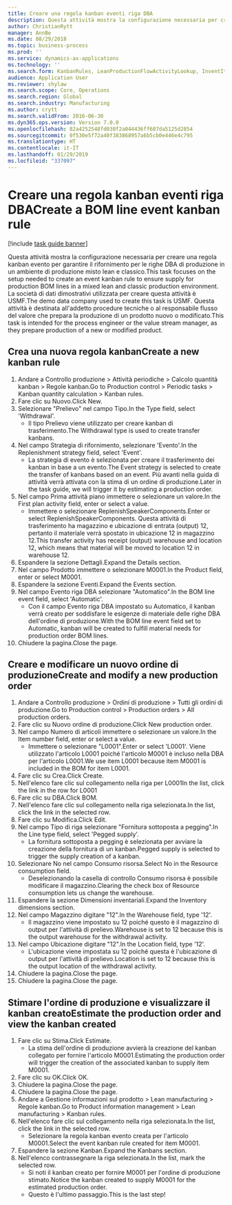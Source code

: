 ```yaml
---
title: Creare una regola kanban eventi riga DBA
description: Questa attività mostra la configurazione necessaria per creare una regola kanban evento per garantire il rifornimento per le righe DBA di produzione in un ambiente di produzione misto lean e classico.
author: ChristianRytt
manager: AnnBe
ms.date: 08/29/2018
ms.topic: business-process
ms.prod: ''
ms.service: dynamics-ax-applications
ms.technology: ''
ms.search.form: KanbanRules, LeanProductionFlowActivityLookup, InventItemIdLookupSimple, ProdTableListPage, ProdTableCreate, InventItemIdLookupPurchase, ProdTable, ProdBOM, ProdParmCostEstimation
audience: Application User
ms.reviewer: shylaw
ms.search.scope: Core, Operations
ms.search.region: Global
ms.search.industry: Manufacturing
ms.author: crytt
ms.search.validFrom: 2016-06-30
ms.dyn365.ops.version: Version 7.0.0
ms.openlocfilehash: 82a4252548fd030f2a044436ff607da5125d2854
ms.sourcegitcommit: 0f530e5f72a40f383868957a6b5cb0e446e4c795
ms.translationtype: HT
ms.contentlocale: it-IT
ms.lasthandoff: 01/29/2019
ms.locfileid: "337097"
---
```

# <a name="create-a-bom-line-event-kanban-rule"></a><span data-ttu-id="b702b-103">Creare una regola kanban eventi riga DBA</span><span class="sxs-lookup"><span data-stu-id="b702b-103">Create a BOM line event kanban rule</span></span>

[!include [task guide banner](../../includes/task-guide-banner.md)]

<span data-ttu-id="b702b-104">Questa attività mostra la configurazione necessaria per creare una regola kanban evento per garantire il rifornimento per le righe DBA di produzione in un ambiente di produzione misto lean e classico.</span><span class="sxs-lookup"><span data-stu-id="b702b-104">This task focuses on the setup needed to create an event kanban rule to ensure supply for production BOM lines in a mixed lean and classic production environment.</span></span> <span data-ttu-id="b702b-105">La società di dati dimostrativi utilizzata per creare questa attività è USMF.</span><span class="sxs-lookup"><span data-stu-id="b702b-105">The demo data company used to create this task is USMF.</span></span> <span data-ttu-id="b702b-106">Questa attività è destinata all'addetto procedure tecniche o al responsabile flusso del valore che prepara la produzione di un prodotto nuovo o modificato.</span><span class="sxs-lookup"><span data-stu-id="b702b-106">This task is intended for the process engineer or the value stream manager, as they prepare production of a new or modified product.</span></span>


## <a name="create-a-new-kanban-rule"></a><span data-ttu-id="b702b-107">Crea una nuova regola kanban</span><span class="sxs-lookup"><span data-stu-id="b702b-107">Create a new kanban rule</span></span>
1. <span data-ttu-id="b702b-108">Andare a Controllo produzione > Attività periodiche > Calcolo quantità kanban > Regole kanban.</span><span class="sxs-lookup"><span data-stu-id="b702b-108">Go to Production control > Periodic tasks > Kanban quantity calculation > Kanban rules.</span></span>
2. <span data-ttu-id="b702b-109">Fare clic su Nuovo.</span><span class="sxs-lookup"><span data-stu-id="b702b-109">Click New.</span></span>
3. <span data-ttu-id="b702b-110">Selezionare "Prelievo" nel campo Tipo.</span><span class="sxs-lookup"><span data-stu-id="b702b-110">In the Type field, select 'Withdrawal'.</span></span>
    * <span data-ttu-id="b702b-111">Il tipo Prelievo viene utilizzato per creare kanban di trasferimento.</span><span class="sxs-lookup"><span data-stu-id="b702b-111">The Withdrawal type is used to create transfer kanbans.</span></span>  
4. <span data-ttu-id="b702b-112">Nel campo Strategia di rifornimento, selezionare 'Evento'.</span><span class="sxs-lookup"><span data-stu-id="b702b-112">In the Replenishment strategy field, select 'Event'.</span></span>
    * <span data-ttu-id="b702b-113">La strategia di evento è selezionata per creare il trasferimento dei kanban in base a un evento.</span><span class="sxs-lookup"><span data-stu-id="b702b-113">The Event strategy is selected to create the transfer of kanbans based on an event.</span></span> <span data-ttu-id="b702b-114">Più avanti nella guida di attività verrà attivata con la stima di un ordine di produzione.</span><span class="sxs-lookup"><span data-stu-id="b702b-114">Later in the task guide, we will trigger it by estimating a production order.</span></span>  
5. <span data-ttu-id="b702b-115">Nel campo Prima attività piano immettere o selezionare un valore.</span><span class="sxs-lookup"><span data-stu-id="b702b-115">In the First plan activity field, enter or select a value.</span></span>
    * <span data-ttu-id="b702b-116">Immettere o selezionare ReplenishSpeakerComponents.</span><span class="sxs-lookup"><span data-stu-id="b702b-116">Enter or select ReplenishSpeakerComponents.</span></span> <span data-ttu-id="b702b-117">Questa attività di trasferimento ha magazzino e ubicazione di entrata (output) 12, pertanto il materiale verrà spostato in ubicazione 12 in magazzino 12.</span><span class="sxs-lookup"><span data-stu-id="b702b-117">This transfer activity has receipt (output) warehouse and location 12, which means that material will be moved to location 12 in warehouse 12.</span></span>  
6. <span data-ttu-id="b702b-118">Espandere la sezione Dettagli.</span><span class="sxs-lookup"><span data-stu-id="b702b-118">Expand the Details section.</span></span>
7. <span data-ttu-id="b702b-119">Nel campo Prodotto immettere o selezionare M0001.</span><span class="sxs-lookup"><span data-stu-id="b702b-119">In the Product field, enter or select M0001.</span></span>
8. <span data-ttu-id="b702b-120">Espandere la sezione Eventi.</span><span class="sxs-lookup"><span data-stu-id="b702b-120">Expand the Events section.</span></span>
9. <span data-ttu-id="b702b-121">Nel campo Evento riga DBA selezionare "Automatico".</span><span class="sxs-lookup"><span data-stu-id="b702b-121">In the BOM line event field, select 'Automatic'.</span></span>
    * <span data-ttu-id="b702b-122">Con il campo Evento riga DBA impostato su Automatico, il kanban verrà creato per soddisfare le esigenze di materiale delle righe DBA dell'ordine di produzione.</span><span class="sxs-lookup"><span data-stu-id="b702b-122">With the BOM line event field set to Automatic, kanban will be created to fulfill material needs for production order BOM lines.</span></span>  
10. <span data-ttu-id="b702b-123">Chiudere la pagina.</span><span class="sxs-lookup"><span data-stu-id="b702b-123">Close the page.</span></span>

## <a name="create-and-modify-a-new-production-order"></a><span data-ttu-id="b702b-124">Creare e modificare un nuovo ordine di produzione</span><span class="sxs-lookup"><span data-stu-id="b702b-124">Create and modify a new production order</span></span>
1. <span data-ttu-id="b702b-125">Andare a Controllo produzione > Ordini di produzione > Tutti gli ordini di produzione.</span><span class="sxs-lookup"><span data-stu-id="b702b-125">Go to Production control > Production orders > All production orders.</span></span>
2. <span data-ttu-id="b702b-126">Fare clic su Nuovo ordine di produzione.</span><span class="sxs-lookup"><span data-stu-id="b702b-126">Click New production order.</span></span>
3. <span data-ttu-id="b702b-127">Nel campo Numero di articoli immettere o selezionare un valore.</span><span class="sxs-lookup"><span data-stu-id="b702b-127">In the Item number field, enter or select a value.</span></span>
    * <span data-ttu-id="b702b-128">Immettere o selezionare "L0001".</span><span class="sxs-lookup"><span data-stu-id="b702b-128">Enter or select 'L0001'.</span></span> <span data-ttu-id="b702b-129">Viene utilizzato l'articolo L0001 poiché l'articolo M0001 è incluso nella DBA per l'articolo L0001.</span><span class="sxs-lookup"><span data-stu-id="b702b-129">We use item L0001 because item M0001 is included in the BOM for item L0001.</span></span>  
4. <span data-ttu-id="b702b-130">Fare clic su Crea.</span><span class="sxs-lookup"><span data-stu-id="b702b-130">Click Create.</span></span>
5. <span data-ttu-id="b702b-131">Nell'elenco fare clic sul collegamento nella riga per L0001</span><span class="sxs-lookup"><span data-stu-id="b702b-131">In the list, click the link in the row for L0001</span></span>
6. <span data-ttu-id="b702b-132">Fare clic su DBA.</span><span class="sxs-lookup"><span data-stu-id="b702b-132">Click BOM.</span></span>
7. <span data-ttu-id="b702b-133">Nell'elenco fare clic sul collegamento nella riga selezionata.</span><span class="sxs-lookup"><span data-stu-id="b702b-133">In the list, click the link in the selected row.</span></span>
8. <span data-ttu-id="b702b-134">Fare clic su Modifica.</span><span class="sxs-lookup"><span data-stu-id="b702b-134">Click Edit.</span></span>
9. <span data-ttu-id="b702b-135">Nel campo Tipo di riga selezionare "Fornitura sottoposta a pegging".</span><span class="sxs-lookup"><span data-stu-id="b702b-135">In the Line type field, select 'Pegged supply'.</span></span>
    * <span data-ttu-id="b702b-136">La fornitura sottoposta a pegging è selezionata per avviare la creazione della fornitura di un kanban.</span><span class="sxs-lookup"><span data-stu-id="b702b-136">Pegged supply is selected to trigger the supply creation of a kanban.</span></span>  
10. <span data-ttu-id="b702b-137">Selezionare No nel campo Consumo risorsa.</span><span class="sxs-lookup"><span data-stu-id="b702b-137">Select No in the Resource consumption field.</span></span>
    * <span data-ttu-id="b702b-138">Deselezionando la casella di controllo Consumo risorsa è possibile modificare il magazzino.</span><span class="sxs-lookup"><span data-stu-id="b702b-138">Clearing the check box of Resource consumption lets us change the warehouse.</span></span>  
11. <span data-ttu-id="b702b-139">Espandere la sezione Dimensioni inventariali.</span><span class="sxs-lookup"><span data-stu-id="b702b-139">Expand the Inventory dimensions section.</span></span>
12. <span data-ttu-id="b702b-140">Nel campo Magazzino digitare "12".</span><span class="sxs-lookup"><span data-stu-id="b702b-140">In the Warehouse field, type '12'.</span></span>
    * <span data-ttu-id="b702b-141">Il magazzino viene impostato su 12 poiché questo è il magazzino di output per l'attività di prelievo.</span><span class="sxs-lookup"><span data-stu-id="b702b-141">Warehouse is set to 12 because this is the output warehouse for the withdrawal activity.</span></span>  
13. <span data-ttu-id="b702b-142">Nel campo Ubicazione digitare "12".</span><span class="sxs-lookup"><span data-stu-id="b702b-142">In the Location field, type '12'.</span></span>
    * <span data-ttu-id="b702b-143">L'ubicazione viene impostata su 12 poiché questa è l'ubicazione di output per l'attività di prelievo.</span><span class="sxs-lookup"><span data-stu-id="b702b-143">Location is set to 12 because this is the output location of the withdrawal activity.</span></span>  
14. <span data-ttu-id="b702b-144">Chiudere la pagina.</span><span class="sxs-lookup"><span data-stu-id="b702b-144">Close the page.</span></span>
15. <span data-ttu-id="b702b-145">Chiudere la pagina.</span><span class="sxs-lookup"><span data-stu-id="b702b-145">Close the page.</span></span>

## <a name="estimate-the-production-order-and-view-the-kanban-created"></a><span data-ttu-id="b702b-146">Stimare l'ordine di produzione e visualizzare il kanban creato</span><span class="sxs-lookup"><span data-stu-id="b702b-146">Estimate the production order and view the kanban created</span></span>
1. <span data-ttu-id="b702b-147">Fare clic su Stima.</span><span class="sxs-lookup"><span data-stu-id="b702b-147">Click Estimate.</span></span>
    * <span data-ttu-id="b702b-148">La stima dell'ordine di produzione avvierà la creazione del kanban collegato per fornire l'articolo M0001.</span><span class="sxs-lookup"><span data-stu-id="b702b-148">Estimating the production order will trigger the creation of the associated kanban to supply item M0001.</span></span>  
2. <span data-ttu-id="b702b-149">Fare clic su OK.</span><span class="sxs-lookup"><span data-stu-id="b702b-149">Click OK.</span></span>
3. <span data-ttu-id="b702b-150">Chiudere la pagina.</span><span class="sxs-lookup"><span data-stu-id="b702b-150">Close the page.</span></span>
4. <span data-ttu-id="b702b-151">Chiudere la pagina.</span><span class="sxs-lookup"><span data-stu-id="b702b-151">Close the page.</span></span>
5. <span data-ttu-id="b702b-152">Andare a Gestione informazioni sul prodotto > Lean manufacturing > Regole kanban.</span><span class="sxs-lookup"><span data-stu-id="b702b-152">Go to Product information management > Lean manufacturing > Kanban rules.</span></span>
6. <span data-ttu-id="b702b-153">Nell'elenco fare clic sul collegamento nella riga selezionata.</span><span class="sxs-lookup"><span data-stu-id="b702b-153">In the list, click the link in the selected row.</span></span>
    * <span data-ttu-id="b702b-154">Selezionare la regola kanban evento creata per l'articolo M0001.</span><span class="sxs-lookup"><span data-stu-id="b702b-154">Select the event kanban rule created for item M0001.</span></span>  
7. <span data-ttu-id="b702b-155">Espandere la sezione Kanban.</span><span class="sxs-lookup"><span data-stu-id="b702b-155">Expand the Kanbans section.</span></span>
8. <span data-ttu-id="b702b-156">Nell'elenco contrassegnare la riga selezionata.</span><span class="sxs-lookup"><span data-stu-id="b702b-156">In the list, mark the selected row.</span></span>
    * <span data-ttu-id="b702b-157">Si noti il kanban creato per fornire M0001 per l'ordine di produzione stimato.</span><span class="sxs-lookup"><span data-stu-id="b702b-157">Notice the kanban created to supply M0001 for the estimated production order.</span></span>  
    * <span data-ttu-id="b702b-158">Questo è l'ultimo passaggio.</span><span class="sxs-lookup"><span data-stu-id="b702b-158">This is the last step!</span></span>  

